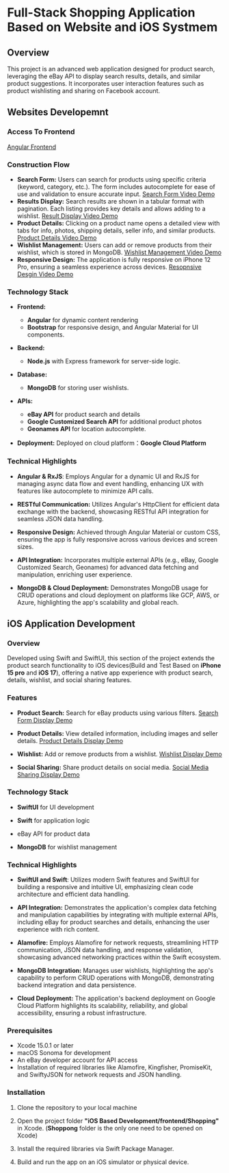 # Full-Stack Shopping Application Based on Website and iOS Systmem

## Overview

This project is an advanced web application designed for product search, leveraging the eBay API to display search results, details, and similar product suggestions. It incorporates user interaction features such as product wishlisting and sharing on Facebook account.

## Websites Developemnt

### Access To Frontend

[Angular Frontend](https://hw3frontend-1234.wl.r.appspot.com/)

### Construction Flow

- **Search Form:** Users can search for products using specific criteria (keyword, category, etc.). The form includes autocomplete for ease of use and validation to ensure accurate input.
  [Search Form Video Demo](https://youtu.be/tyfPb0dayXg)
- **Results Display:** Search results are shown in a tabular format with pagination. Each listing provides key details and allows adding to a wishlist.
  [Result Display Video Demo](https://youtu.be/hxbDFvQR8R8)
- **Product Details:** Clicking on a product name opens a detailed view with tabs for info, photos, shipping details, seller info, and similar products.
  [Product Details Video Demo](https://youtu.be/vMMQgeFViEE)
- **Wishlist Management:** Users can add or remove products from their wishlist, which is stored in MongoDB.
  [Wishlist Management Video Demo](https://youtu.be/bKlWzZfUPjI)
- **Responsive Design:** The application is fully responsive on iPhone 12 Pro, ensuring a seamless experience across devices.
  [Resopnsive Desgin Video Demo](https://youtu.be/ARdcNyBGicI)

### Technology Stack

- **Frontend:**

  - **Angular** for dynamic content rendering
  - **Bootstrap** for responsive design, and Angular Material for UI components.

- **Backend:**

  - **Node.js** with Express framework for server-side logic.

- **Database:**

  - **MongoDB** for storing user wishlists.

- **APIs:**

  - **eBay API** for product search and details
  - **Google Customized Search API** for additional product photos
  - **Geonames API** for location autocomplete.

- **Deployment:** Deployed on cloud platform：**Google Cloud Platform**

### Technical Highlights

- **Angular & RxJS**: Employs Angular for a dynamic UI and RxJS for managing async data flow and event handling, enhancing UX with features like autocomplete to minimize API calls.

- **RESTful Communication:** Utilizes Angular's HttpClient for efficient data exchange with the backend, showcasing RESTful API integration for seamless JSON data handling.

- **Responsive Design:** Achieved through Angular Material or custom CSS, ensuring the app is fully responsive across various devices and screen sizes.

- **API Integration:** Incorporates multiple external APIs (e.g., eBay, Google Customized Search, Geonames) for advanced data fetching and manipulation, enriching user experience.

- **MongoDB & Cloud Deployment:** Demonstrates MongoDB usage for CRUD operations and cloud deployment on platforms like GCP, AWS, or Azure, highlighting the app's scalability and global reach.

## iOS Application Development

### Overview

Developed using Swift and SwiftUI, this section of the project extends the product search functionality to iOS devices(Build and Test Based on **iPhone 15 pro** and **iOS 17**), offering a native app experience with product search, details, wishlist, and social sharing features.

### Features

- **Product Search:** Search for eBay products using various filters. [Search Form Display Demo](https://youtu.be/ypxiSsGb-mY)

- **Product Details:** View detailed information, including images and seller details. [Product Details Display Demo](https://youtu.be/dbMUdh8KUVU)

- **Wishlist:** Add or remove products from a wishlist. [Wishlist Display Demo](https://youtu.be/buIPIEVuzpA)

- **Social Sharing:** Share product details on social media. [Social Media Sharing Display Demo](https://youtu.be/RoAiVCkbitE)

### Technology Stack

- **SwiftUI** for UI development

- **Swift** for application logic

- eBay API for product data

- **MongoDB** for wishlist management

### Technical Highlights

- **SwiftUI and Swift**: Utilizes modern Swift features and SwiftUI for building a responsive and intuitive UI, emphasizing clean code architecture and efficient data handling.

- **API Integration:** Demonstrates the application's complex data fetching and manipulation capabilities by integrating with multiple external APIs, including eBay for product searches and details, enhancing the user experience with rich content.

- **Alamofire:** Employs Alamofire for network requests, streamlining HTTP communication, JSON data handling, and response validation, showcasing advanced networking practices within the Swift ecosystem.

- **MongoDB Integration:** Manages user wishlists, highlighting the app's capability to perform CRUD operations with MongoDB, demonstrating backend integration and data persistence.

- **Cloud Deployment:** The application's backend deployment on Google Cloud Platform highlights its scalability, reliability, and global accessibility, ensuring a robust infrastructure.

### Prerequisites

- Xcode 15.0.1 or later
- macOS Sonoma for development
- An eBay developer account for API access
- Installation of required libraries like Alamofire, Kingfisher, PromiseKit, and SwiftyJSON for network requests and JSON handling.

### Installation

1. Clone the repository to your local machine

2. Open the project folder **"iOS Based Development/frontend/Shopping"** in Xcode. (**Shoppong** folder is the only one need to be opened on Xcode)

3. Install the required libraries via Swift Package Manager.

4. Build and run the app on an iOS simulator or physical device.
